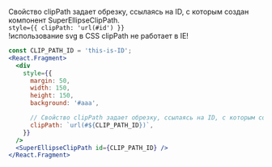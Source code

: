 Свойство clipPath задает обрезку, ссылаясь на ID, с которым создан компонент SuperEllipseClipPath.  
`style={{ clipPath: 'url(#id') }}`  
!использование svg в CSS clipPath не работает в IE!
```jsx
const CLIP_PATH_ID = 'this-is-ID';
<React.Fragment>
  <div
    style={{
      margin: 50,
      width: 150,
      height: 150,
      background: '#aaa',

      // Свойство clipPath задает обрезку, ссылаясь на ID, с которым создан компонент SuperEllipseClipPath.
      clipPath: `url(#${CLIP_PATH_ID})`,
    }}
  />
  <SuperEllipseClipPath id={CLIP_PATH_ID} />
</React.Fragment>
```
